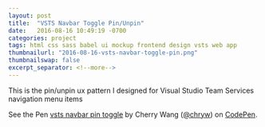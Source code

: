 ```yaml
---
layout: post
title:  "VSTS Navbar Toggle Pin/Unpin"
date:   2016-08-16 10:49:19 -0700
categories: project
tags: html css sass babel ui mockup frontend design vsts web app
thumbnailurl: "2016-08-16-vsts-navbar-toggle-pin.png"
thumbnailswap: false
excerpt_separator: <!--more-->
---
```


This is the pin/unpin ux pattern I designed for Visual Studio Team Services navigation menu items

<!--more-->
<p data-height="800" data-theme-id="light" data-slug-hash="XKOQZZ" data-default-tab="result" data-user="chryw" data-embed-version="2" class="codepen">See the Pen <a href="http://codepen.io/chryw/pen/XKOQZZ/">vsts navbar pin toggle</a> by Cherry Wang (<a href="http://codepen.io/chryw">@chryw</a>) on <a href="http://codepen.io">CodePen</a>.</p>
<script async src="//assets.codepen.io/assets/embed/ei.js"></script>
